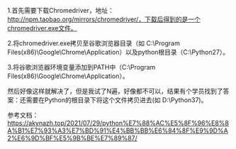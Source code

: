1.首先需要下载Chromedriver，地址：http://npm.taobao.org/mirrors/chromedriver/，下载后得到的是一个chromedriver.exe文件。

2.将chromedriver.exe拷贝至谷歌浏览器目录（如 C:\Program Files(x86)\Google\Chrome\Application）以及python根目录（C:\Python27）。

3.将谷歌浏览器环境变量添加到PATH中（C:\Program Files(x86)\Google\Chrome\Application）。



然后好像这样就解决了，但是我试了N遍，好像都不可以，结果有个学员找到了答案：还需要在Python的根目录下将这个文件拷贝进去(如 D:\Python37)。


参考文档：https://akynazh.top/2021/07/29/python%E7%88%AC%E5%8F%96%E8%8A%B1%E7%93%A3%E7%BD%91%E4%BB%BB%E6%84%8F%E9%9D%A2%E6%9D%BF%E5%9B%BE%E7%89%87/